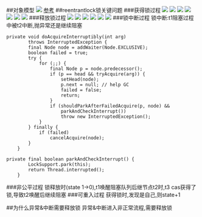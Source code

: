 ##对象模型
![](/Users/chris/workspace/xsource/linux/src/main/java/concurrent/images/reentrantlock_unlock_lock对象模型.jpg)
[参考](https://juejin.cn/post/6844904062324834318)
##reentrantlock锁关键问题
###获得锁过程
![](images/reentrantlock_获取锁.jpg)
![](images/reentrantlock源码/lock_1.jpg)
![](images/reentrantlock源码/lock_2.jpg)
![](images/reentrantlock源码/lock_3.jpg)
![](images/reentrantlock源码/lock_4.jpg)
![](images/reentrantlock源码/lock_5.jpg)
![](images/reentrantlock源码/lock_6.jpg)
###释放锁过程
![](images/reentrantlock_释放锁.jpg)
![](images/reentrantlock源码/unlock_1.jpg)
![](images/reentrantlock源码/unlock_2.jpg)
![](images/reentrantlock源码/unlock_3.jpg)
![](images/reentrantlock源码/unlock_4.jpg)
![](images/reentrantlock源码/unlock_5.jpg)
###锁中断过程
锁中断:t1阻塞过程中被t2中断,抛异常还是继续阻塞
```
private void doAcquireInterruptibly(int arg)
        throws InterruptedException {
        final Node node = addWaiter(Node.EXCLUSIVE);
        boolean failed = true;
        try {
            for (;;) {
                final Node p = node.predecessor();
                if (p == head && tryAcquire(arg)) {
                    setHead(node);
                    p.next = null; // help GC
                    failed = false;
                    return;
                }
                if (shouldParkAfterFailedAcquire(p, node) &&
                    parkAndCheckInterrupt())
                    throw new InterruptedException();
            }
        } finally {
            if (failed)
                cancelAcquire(node);
        }
    }
```
```
private final boolean parkAndCheckInterrupt() {
        LockSupport.park(this);
        return Thread.interrupted();
    }

```
###非公平过程
锁释放时(state 1->0),t1唤醒阻塞队列后继节点t2时,t3 cas获得了锁,导致t2唤醒后继续阻塞
###可重入过程
获得锁时,发现是自己,则state+1

##为什么异常&中断需要释放锁
异常&中断进入非正常流程,需要释放锁

## 

